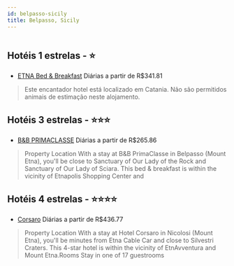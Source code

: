 ```yaml
---
id: belpasso-sicily
title: Belpasso, Sicily
---
```


<center><img src="https://assets.cosmos-data.com/1/176d55024609c15ba63eafbae6e66fa5/510390.jpg" alt="" /></center>


## Hotéis 1 estrelas - ⭐️

-    [ETNA Bed & Breakfast](https://www.hurb.com/hoteis/belpasso/etna-bed-breakfast-JNP-JP552750?cmp=18055) Diárias a partir de R$341.81
   > Este encantador hotel está localizado em Catania. Não são permitidos animais de estimação neste alojamento. 

## Hotéis 3 estrelas - ⭐️⭐️⭐️

-    [B&B PRIMACLASSE](https://www.hurb.com/hoteis/belpasso/b-b-primaclasse-JNP-JP496533?cmp=18055) Diárias a partir de R$265.86
   > Property Location With a stay at B&amp;B PrimaClasse in Belpasso (Mount Etna), you&apos;ll be close to Sanctuary of Our Lady of the Rock and Sanctuary of Our Lady of Sciara.  This bed &amp; breakfast is within the vicinity of Etnapolis Shopping Center and

## Hotéis 4 estrelas - ⭐️⭐️⭐️⭐️

-    [Corsaro](https://www.hurb.com/hoteis/belpasso/corsaro-JNP-JP184428?cmp=18055) Diárias a partir de R$436.77
   > Property Location With a stay at Hotel Corsaro in Nicolosi (Mount Etna), you&apos;ll be minutes from Etna Cable Car and close to Silvestri Craters.  This 4-star hotel is within the vicinity of EtnAvventura and Mount Etna.Rooms Stay in one of 17 guestrooms
